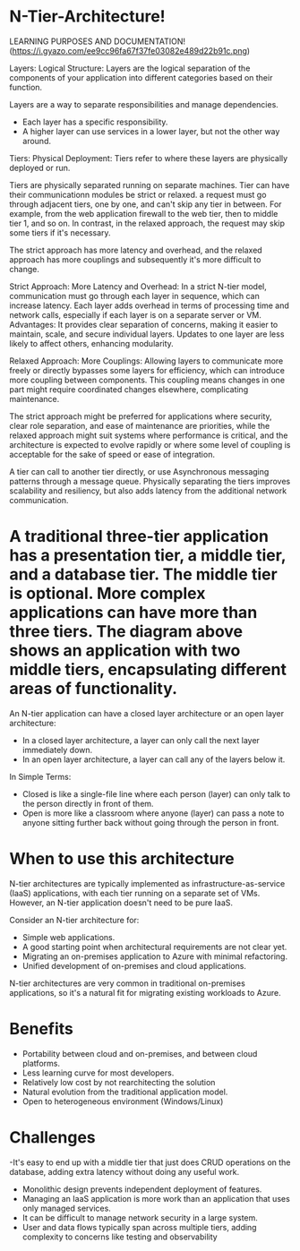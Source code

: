 # N-Tier-Architecture!
LEARNING PURPOSES AND DOCUMENTATION!
(https://i.gyazo.com/ee9cc96fa67f37fe03082e489d22b91c.png)

Layers:
Logical Structure: Layers are the logical separation of the components of your application into different categories based on their function. 

Layers are a way to separate responsibilities and manage dependencies. 
- Each layer has a specific responsibility.
- A higher layer can use services in a lower layer, but not the other way around.

Tiers:
Physical Deployment: Tiers refer to where these layers are physically deployed or run. 

Tiers are physically separated running on separate machines. 
Tier can have their communicationn modules be strict or relaxed. 
a request must go through adjacent tiers, one by one, and can't skip any tier in between. 
For example, from the web application firewall to the web tier, then to middle tier 1, and so on.
In contrast, in the relaxed approach, the request may skip some tiers if it's necessary.


The strict approach has more latency and overhead, 
and the relaxed approach has more couplings and subsequently it's more difficult to change.

Strict Approach: 
More Latency and Overhead: In a strict N-tier model, communication must go through each layer in sequence, which can increase latency. Each layer adds overhead in terms of processing time and network calls, especially if each layer is on a separate server or VM.
Advantages: It provides clear separation of concerns, making it easier to maintain, scale, and secure individual layers. Updates to one layer are less likely to affect others, enhancing modularity.

Relaxed Approach: 
More Couplings: Allowing layers to communicate more freely or directly bypasses some layers for efficiency, which can introduce more coupling between components. This coupling means changes in one part might require coordinated changes elsewhere, complicating maintenance.

The strict approach might be preferred for applications where security, clear role separation, and ease of maintenance are priorities, while the relaxed approach might suit systems where performance is critical, and the architecture is expected to evolve rapidly or where some level of coupling is acceptable for the sake of speed or ease of integration.

A tier can call to another tier directly, or use Asynchronous messaging patterns through a message queue.
Physically separating the tiers improves scalability and resiliency, but also adds latency from the additional network communication.

# A traditional three-tier application has a presentation tier, a middle tier, and a database tier. The middle tier is optional. More complex applications can have more than three tiers. The diagram above shows an application with two middle tiers, encapsulating different areas of functionality.

An N-tier application can have a closed layer architecture or an open layer architecture:
- In a closed layer architecture, a layer can only call the next layer immediately down.
- In an open layer architecture, a layer can call any of the layers below it.

In Simple Terms: 
- Closed is like a single-file line where each person (layer) can only talk to the person directly in front of them.
- Open is more like a classroom where anyone (layer) can pass a note to anyone sitting further back without going through the person in front.


# When to use this architecture
N-tier architectures are typically implemented as infrastructure-as-service (IaaS) applications, with each tier running on a separate set of VMs.
However, an N-tier application doesn't need to be pure IaaS.

Consider an N-tier architecture for:
- Simple web applications.
- A good starting point when architectural requirements are not clear yet.
- Migrating an on-premises application to Azure with minimal refactoring.
- Unified development of on-premises and cloud applications.

N-tier architectures are very common in traditional on-premises applications, so it's a natural fit for migrating existing workloads to Azure.


# Benefits
- Portability between cloud and on-premises, and between cloud platforms.
- Less learning curve for most developers.
- Relatively low cost by not rearchitecting the solution
- Natural evolution from the traditional application model.
- Open to heterogeneous environment (Windows/Linux)

# Challenges
-It's easy to end up with a middle tier that just does CRUD operations on the database, adding extra latency without doing any useful work.
- Monolithic design prevents independent deployment of features.
- Managing an IaaS application is more work than an application that uses only managed services.
- It can be difficult to manage network security in a large system.
- User and data flows typically span across multiple tiers, adding complexity to concerns like testing and observability

